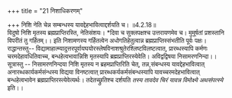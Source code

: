 +++
title = "21 निशाधिकरणम्"

+++
निशि नेति चेन्न सम्बन्धस्य यावद्देहभावित्वाद्दर्शयति च। ॥4.2.18॥  
विदुषो निशि मृतस्य ब्रह्मप्राप्तिरस्ति, नेतिसंशयः। *दिवा च सुक्लपक्षश्च उत्तरायणमेव च। मुमूर्षतां प्रशस्तानि विपरीतं तु गर्हितम्।। इति निशामणस्य गर्हितत्वेन अधोगतिहेतुत्वान्न ब्रह्मप्राप्तिस्संभतीति पूर्वः पक्षः। राद्धान्तस्तु-- विद्यामाहात्म्यादुत्तरपूर्वायघयोरस्लेषविनाशश्रुतेरश्लिष्टविलष्टत्वात्, प्रारब्धस्यापि कर्मणः चरमदेहावधितिवाच्च, बन्धहेत्वभावान्निशि मृतस्यापि ब्रह्मप्राप्तिरस्येवेति। अविद्वद्विषया निसामरणनिन्दा।। सूत्रास्तु -- निसामरणनिन्दया निशि मृतस्य न ब्रहमप्राप्तिरिति चेत्, तन्न,संबन्धस्य यावद्देहभावित्वात् अनारब्धकार्यकर्मसंन्धस्य विद्यया विनष्टत्वात् प्रारब्धकर्यकर्मसंबन्धस्यापि यावच्चरमदेहभावित्वात् बन्धहेत्वभावेन ब्रह्मप्राप्तिरस्त्येवेत्यर्थः। तदेतच्छ्रुतिश्च दर्शयति *तस्य तावदेव चिरं यावन्न विमोक्ष्ये अथसंपत्स्ये* इति।।